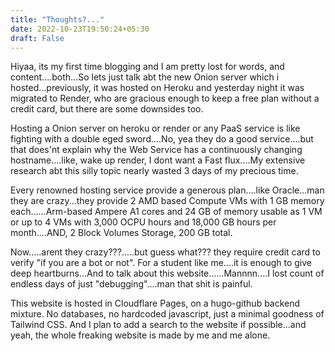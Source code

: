 ```yaml
---
title: "Thoughts?..."
date: 2022-10-23T19:50:24+05:30
draft: False
---
```

Hiyaa, its my first time blogging and I am pretty lost for words, and content....both...So lets just talk abt the new Onion server which i hosted...previously, it was hosted on Heroku and yesterday night it was migrated to Render, who are gracious enough to keep a free plan without a credit card, but there are some downsides too.

Hosting a Onion server on heroku or render or any PaaS service is like fighting with a double eged sword....No, yea they do a good service....but that does'nt explain why the Web Service has a continuously changing hostname....like, wake up render, I dont want a Fast flux....My extensive research abt this silly topic nearly wasted 3 days of my precious time.

Every renowned hosting service provide a generous plan....like Oracle...man they are crazy...they provide 2 AMD based Compute VMs with 1 GB memory each......Arm-based Ampere A1 cores and 24 GB of memory usable as 1 VM or up to 4 VMs with 3,000 OCPU hours and 18,000 GB hours per month....AND, 2 Block Volumes Storage, 200 GB total.

Now.....arent they crazy???.....but guess what??? they require credit card to verify "if you are a bot or not". For a student like me....it is enough to give deep heartburns...And to talk about this website......Mannnn....I lost count of endless days of just "debugging"....man that shit is painful.

This website is hosted in Cloudflare Pages, on a hugo-github backend mixture. No databases, no hardcoded javascript, just a minimal goodness of Tailwind CSS. And I plan to add a search to the website if possible...and yeah, the whole freaking website is made by me and me alone.
